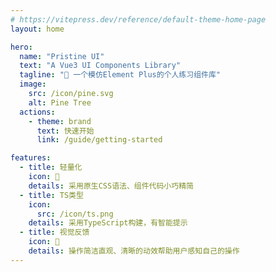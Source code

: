 ```yaml
---
# https://vitepress.dev/reference/default-theme-home-page
layout: home

hero:
  name: "Pristine UI"
  text: "A Vue3 UI Components Library"
  tagline: "🎉 一个模仿Element Plus的个人练习组件库"
  image:
    src: /icon/pine.svg
    alt: Pine Tree
  actions:
    - theme: brand
      text: 快速开始
      link: /guide/getting-started

features:
  - title: 轻量化
    icon: 🍃️
    details: 采用原生CSS语法、组件代码小巧精简
  - title: TS类型
    icon:
      src: /icon/ts.png
    details: 采用TypeScript构建，有智能提示
  - title: 视觉反馈
    icon: 👀
    details: 操作简洁直观、清晰的动效帮助用户感知自己的操作
---
```

